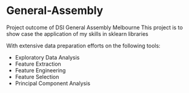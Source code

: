 # General-Assembly
Project outcome of DSI General Assembly Melbourne
This project is to show case the application of my skills in sklearn libraries 

With extensive data preparation efforts on the following tools:
* Exploratory Data Analysis
* Feature Extraction
* Feature Engineering
* Feature Selection
* Principal Component Analysis 
